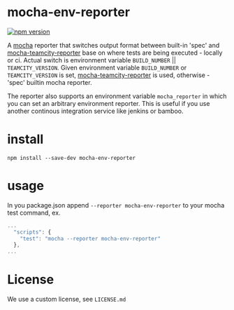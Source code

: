 # mocha-env-reporter
[![npm version](https://badge.fury.io/js/mocha-env-reporter.svg)](https://badge.fury.io/js/mocha-env-reporter)

A [mocha](https://mochajs.org/) reporter that switches output format between built-in 'spec' and [mocha-teamcity-reporter](https://www.npmjs.com/package/mocha-teamcity-reporter) base on where tests are being executed - locally or ci. Actual switch is environment variable `BUILD_NUMBER` || `TEAMCITY_VERSION`. Given environment variable `BUILD_NUMBER` or `TEAMCITY_VERSION` is set, [mocha-teamcity-reporter](https://www.npmjs.com/package/mocha-teamcity-reporter) is used, otherwise - 'spec' builtin mocha reporter.

The reporter also supports an environment variable `mocha_reporter` in which you can set an arbitrary environment
reporter. This is useful if you use another continous integration service like jenkins or bamboo.

# install

```
npm install --save-dev mocha-env-reporter
```

# usage

In you package.json append `--reporter mocha-env-reporter` to your mocha test command, ex.
  
```js
...
  "scripts": {
    "test": "mocha --reporter mocha-env-reporter"
  },
...
```


# License

We use a custom license, see ```LICENSE.md```
